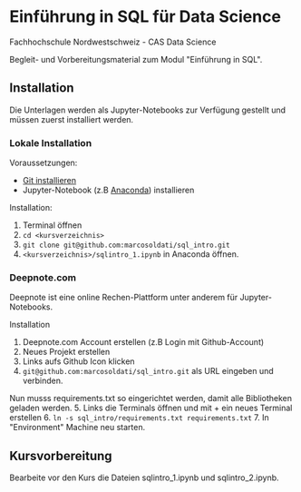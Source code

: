 # Einführung in SQL für Data Science

Fachhochschule Nordwestschweiz - CAS Data Science

Begleit- und Vorbereitungsmaterial zum Modul "Einführung in SQL". 

## Installation

Die Unterlagen werden als  Jupyter-Notebooks zur Verfügung gestellt und müssen zuerst installiert werden.

### Lokale Installation

Voraussetzungen:
* [Git installieren](https://git-scm.com/book/de/v2/Erste-Schritte-Git-installieren)
* Jupyter-Notebook (z.B [Anaconda](https://www.anaconda.com/)) installieren

Installation:
1. Terminal öffnen
2. `cd <kursverzeichnis>`
3. `git clone git@github.com:marcosoldati/sql_intro.git`
4. `<kursverzeichnis>/sqlintro_1.ipynb` in Anaconda öffnen.

### Deepnote.com

Deepnote ist eine online Rechen-Plattform unter anderem für Jupyter-Notebooks. 

Installation
1. Deepnote.com Account erstellen (z.B Login mit Github-Account)
2. Neues Projekt erstellen
3. Links aufs Github Icon klicken
4. `git@github.com:marcosoldati/sql_intro.git` als URL eingeben und verbinden.

Nun musss requirements.txt so eingerichtet werden, damit alle Bibliotheken geladen werden. 
5. Links die Terminals öffnen und mit + ein neues Terminal erstellen
6. `ln -s sql_intro/requirements.txt requirements.txt`
7. In "Environment" Machine neu starten. 


## Kursvorbereitung
Bearbeite vor den Kurs die Dateien sqlintro_1.ipynb und sqlintro_2.ipynb.

